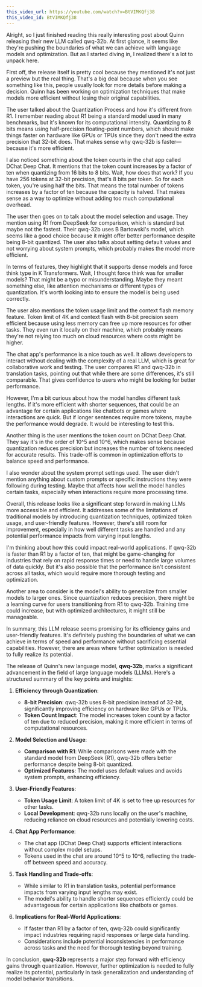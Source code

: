 ```yaml
---
this_video_url: https://youtube.com/watch?v=BtVIMKQfj38
this_video_id: BtVIMKQfj38
---
```

<think>
Alright, so I just finished reading this really interesting post about Quinn releasing their new LLM called qwq-32b. At first glance, it seems like they're pushing the boundaries of what we can achieve with language models and optimization. But as I started diving in, I realized there's a lot to unpack here.

First off, the release itself is pretty cool because they mentioned it's not just a preview but the real thing. That's a big deal because when you see something like this, people usually look for more details before making a decision. Quinn has been working on optimization techniques that make models more efficient without losing their original capabilities.

The user talked about the Quantization Process and how it's different from R1. I remember reading about R1 being a standard model used in many benchmarks, but it's known for its computational intensity. Quantizing to 8 bits means using half-precision floating-point numbers, which should make things faster on hardware like GPUs or TPUs since they don't need the extra precision that 32-bit does. That makes sense why qwq-32b is faster—because it's more efficient.

I also noticed something about the token counts in the chat app called DChat Deep Chat. It mentions that the token count increases by a factor of ten when quantizing from 16 bits to 8 bits. Wait, how does that work? If you have 256 tokens at 32-bit precision, that's 8 bits per token. So for each token, you're using half the bits. That means the total number of tokens increases by a factor of ten because the capacity is halved. That makes sense as a way to optimize without adding too much computational overhead.

The user then goes on to talk about the model selection and usage. They mention using R1 from DeepSeek for comparison, which is standard but maybe not the fastest. Their qwq-32b uses B Bartowski's model, which seems like a good choice because it might offer better performance despite being 8-bit quantized. The user also talks about setting default values and not worrying about system prompts, which probably makes the model more efficient.

In terms of features, they highlight that it supports dense models and force think type in K Transformers. Wait, I thought force think was for smaller models? That might be a typo or misunderstanding. Maybe they meant something else, like attention mechanisms or different types of quantization. It's worth looking into to ensure the model is being used correctly.

The user also mentions the token usage limit and the context flash memory feature. Token limit of 4K and context flash with 8-bit precision seem efficient because using less memory can free up more resources for other tasks. They even run it locally on their machine, which probably means they're not relying too much on cloud resources where costs might be higher.

The chat app's performance is a nice touch as well. It allows developers to interact without dealing with the complexity of a real LLM, which is great for collaborative work and testing. The user compares R1 and qwq-32b in translation tasks, pointing out that while there are some differences, it's still comparable. That gives confidence to users who might be looking for better performance.

However, I'm a bit curious about how the model handles different task lengths. If it's more efficient with shorter sequences, that could be an advantage for certain applications like chatbots or games where interactions are quick. But if longer sentences require more tokens, maybe the performance would degrade. It would be interesting to test this.

Another thing is the user mentions the token count on DChat Deep Chat. They say it's in the order of 10^5 and 10^6, which makes sense because quantization reduces precision but increases the number of tokens needed for accurate results. This trade-off is common in optimization efforts to balance speed and performance.

I also wonder about the system prompt settings used. The user didn't mention anything about custom prompts or specific instructions they were following during testing. Maybe that affects how well the model handles certain tasks, especially when interactions require more processing time.

Overall, this release looks like a significant step forward in making LLMs more accessible and efficient. It addresses some of the limitations of traditional models by introducing quantization techniques, optimized token usage, and user-friendly features. However, there's still room for improvement, especially in how well different tasks are handled and any potential performance impacts from varying input lengths.

I'm thinking about how this could impact real-world applications. If qwq-32b is faster than R1 by a factor of ten, that might be game-changing for industries that rely on rapid response times or need to handle large volumes of data quickly. But it's also possible that the performance isn't consistent across all tasks, which would require more thorough testing and optimization.

Another area to consider is the model's ability to generalize from smaller models to larger ones. Since quantization reduces precision, there might be a learning curve for users transitioning from R1 to qwq-32b. Training time could increase, but with optimized architectures, it might still be manageable.

In summary, this LLM release seems promising for its efficiency gains and user-friendly features. It's definitely pushing the boundaries of what we can achieve in terms of speed and performance without sacrificing essential capabilities. However, there are areas where further optimization is needed to fully realize its potential.
</think>

The release of Quinn's new language model, **qwq-32b**, marks a significant advancement in the field of large language models (LLMs). Here's a structured summary of the key points and insights:

1. **Efficiency through Quantization**:
   - **8-bit Precision**: qwq-32b uses 8-bit precision instead of 32-bit, significantly improving efficiency on hardware like GPUs or TPUs.
   - **Token Count Impact**: The model increases token count by a factor of ten due to reduced precision, making it more efficient in terms of computational resources.

2. **Model Selection and Usage**:
   - **Comparison with R1**: While comparisons were made with the standard model from DeepSeek (R1), qwq-32b offers better performance despite being 8-bit quantized.
   - **Optimized Features**: The model uses default values and avoids system prompts, enhancing efficiency.

3. **User-Friendly Features**:
   - **Token Usage Limit**: A token limit of 4K is set to free up resources for other tasks.
   - **Local Development**: qwq-32b runs locally on the user's machine, reducing reliance on cloud resources and potentially lowering costs.

4. **Chat App Performance**:
   - The chat app (DChat Deep Chat) supports efficient interactions without complex model setups.
   - Tokens used in the chat are around 10^5 to 10^6, reflecting the trade-off between speed and accuracy.

5. **Task Handling and Trade-offs**:
   - While similar to R1 in translation tasks, potential performance impacts from varying input lengths may exist.
   - The model's ability to handle shorter sequences efficiently could be advantageous for certain applications like chatbots or games.

6. **Implications for Real-World Applications**:
   - If faster than R1 by a factor of ten, qwq-32b could significantly impact industries requiring rapid responses or large data handling.
   - Considerations include potential inconsistencies in performance across tasks and the need for thorough testing beyond training.

In conclusion, **qwq-32b** represents a major step forward with efficiency gains through quantization. However, further optimization is needed to fully realize its potential, particularly in task generalization and understanding of model behavior transitions.
